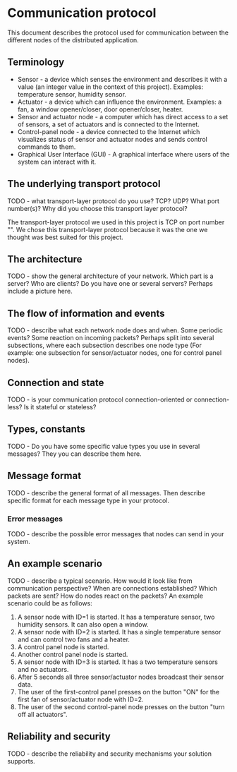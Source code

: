 # Communication protocol

This document describes the protocol used for communication between the different nodes of the
distributed application.

## Terminology

- Sensor - a device which senses the environment and describes it with a value (an integer value in
  the context of this project). Examples: temperature sensor, humidity sensor.
- Actuator - a device which can influence the environment. Examples: a fan, a window opener/closer,
  door opener/closer, heater.
- Sensor and actuator node - a computer which has direct access to a set of sensors, a set of
  actuators and is connected to the Internet.
- Control-panel node - a device connected to the Internet which visualizes status of sensor and
  actuator nodes and sends control commands to them.
- Graphical User Interface (GUI) - A graphical interface where users of the system can interact with
  it.

## The underlying transport protocol

TODO - what transport-layer protocol do you use? TCP? UDP? What port number(s)? Why did you
choose this transport layer protocol?

The transport-layer protocol we used in this project is TCP on port number "". We chose this transport-layer protocol because it was the one we thought was best suited for this project.

## The architecture

TODO - show the general architecture of your network. Which part is a server? Who are clients?
Do you have one or several servers? Perhaps include a picture here.

## The flow of information and events

TODO - describe what each network node does and when. Some periodic events? Some reaction on
incoming packets? Perhaps split into several subsections, where each subsection describes one
node type (For example: one subsection for sensor/actuator nodes, one for control panel nodes).

## Connection and state

TODO - is your communication protocol connection-oriented or connection-less? Is it stateful or
stateless?

## Types, constants

TODO - Do you have some specific value types you use in several messages? They you can describe
them here.

## Message format

TODO - describe the general format of all messages. Then describe specific format for each
message type in your protocol.

### Error messages

TODO - describe the possible error messages that nodes can send in your system.

## An example scenario

TODO - describe a typical scenario. How would it look like from communication perspective? When
are connections established? Which packets are sent? How do nodes react on the packets? An
example scenario could be as follows:

1. A sensor node with ID=1 is started. It has a temperature sensor, two humidity sensors. It can
   also open a window.
2. A sensor node with ID=2 is started. It has a single temperature sensor and can control two fans
   and a heater.
3. A control panel node is started.
4. Another control panel node is started.
5. A sensor node with ID=3 is started. It has a two temperature sensors and no actuators.
6. After 5 seconds all three sensor/actuator nodes broadcast their sensor data.
7. The user of the first-control panel presses on the button "ON" for the first fan of
   sensor/actuator node with ID=2.
8. The user of the second control-panel node presses on the button "turn off all actuators".

## Reliability and security

TODO - describe the reliability and security mechanisms your solution supports.
